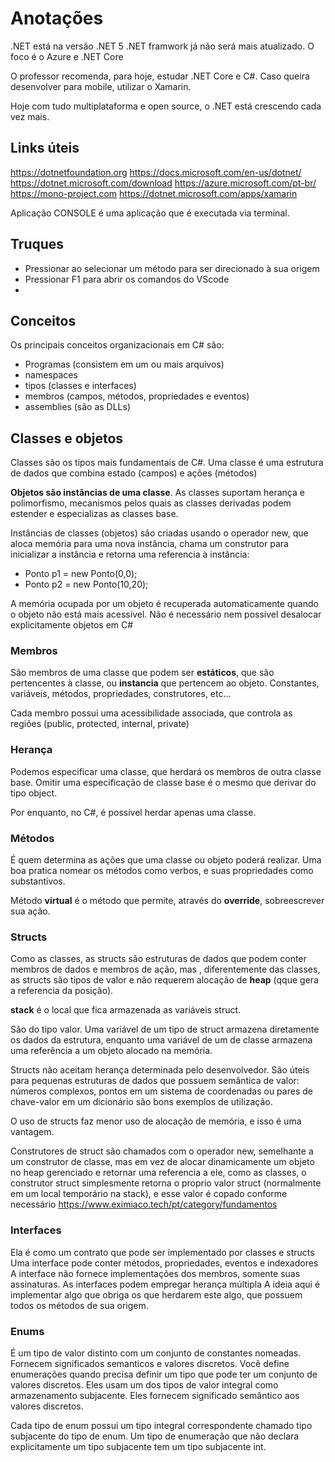 # Anotações

.NET está na versão .NET 5
.NET framwork já não será mais atualizado. O foco é o Azure e .NET Core

O professor recomenda, para hoje, estudar .NET Core e C#. Caso queira desenvolver para mobile, utilizar o Xamarin. 

Hoje com tudo multiplataforma e open source, o .NET está crescendo cada vez mais.

## Links úteis

https://dotnetfoundation.org
https://docs.microsoft.com/en-us/dotnet/
https://dotnet.microsoft.com/download
https://azure.microsoft.com/pt-br/
https://mono-project.com
https://dotnet.microsoft.com/apps/xamarin

Aplicação CONSOLE é uma aplicação que é executada via terminal.

## Truques

* Pressionar ao selecionar um método para ser direcionado à sua origem
* Pressionar F1 para abrir os comandos do VScode
*

## Conceitos

Os principais conceitos organizacionais em C# são:
- Programas (consistem em um ou mais arquivos)
- namespaces
- tipos (classes e interfaces)
- membros (campos, métodos, propriedades e eventos)
- assemblies (são as DLLs)

## Classes e objetos

Classes são os tipos mais fundamentais de C#. Uma classe é uma estrutura de dados que combina estado (campos) e ações (métodos)

**Objetos são instâncias de uma classe**. As classes suportam herança e polimorfismo, mecanismos pelos quais as classes derivadas podem estender e especializas as classes base.

Instâncias de classes (objetos) são criadas usando o operador new, que aloca memória para uma nova instância, chama um construtor para inicializar a instância e retorna uma referencia à instância:
* Ponto p1 = new Ponto(0,0);
* Ponto p2 = new Ponto(10,20);

A memória ocupada por um objeto é recuperada automaticamente quando o objeto não está mais acessível. Não é necessário nem possível desalocar explicitamente objetos em C#

### Membros

São membros de uma classe que podem ser **estáticos**, que são pertencentes à classe, ou **instancia** que pertencem ao objeto.
Constantes, variáveis, métodos, propriedades, construtores, etc...

Cada membro possui uma acessibilidade associada, que controla as regiões (public, protected, internal, private)

### Herança

Podemos especificar uma classe, que herdará os membros de outra classe base.
Omitir uma especificação de classe base é o mesmo que derivar do tipo object.

Por enquanto, no C#, é possível herdar apenas uma classe.

### Métodos

É quem determina as ações que uma classe ou objeto poderá realizar.
Uma boa pratica nomear os métodos como verbos, e suas propriedades como substantivos.

Método **virtual** é o método que permite, através do **override**, sobreescrever sua ação.

### Structs

Como as classes, as structs são estruturas de dados que podem conter membros de dados e membros de ação, mas , diferentemente das classes, as structs são tipos de valor e não requerem alocação de **heap** (qque gera a referencia da posição).

**stack** é o local que fica armazenada as variáveis struct.

São do tipo valor.
Uma variável de um tipo de struct armazena diretamente os dados da estrutura, enquanto uma variável de um de classe armazena uma referência a um objeto alocado na memória.

Structs não aceitam herança determinada pelo desenvolvedor.
São úteis para pequenas estruturas de dados que possuem semântica de valor: números complexos, pontos em um sistema de coordenadas ou pares de chave-valor em um dicionário são bons exemplos de utilização.

O uso de structs faz menor uso de alocação de memória, e isso é uma vantagem.

Construtores de struct são chamados com o operador new, semelhante a um construtor de classe, mas em vez de alocar dinamicamente um objeto no heap gerenciado e retornar uma referencia a ele, como as classes, o construtor struct simplesmente retorna o proprio valor struct (normalmente em um local temporário na stack), e esse valor é copado conforme necessário
https://www.eximiaco.tech/pt/category/fundamentos

### Interfaces

Ela é como um contrato que pode ser implementado por classes e structs
Uma interface pode conter métodos, propriedades, eventos e indexadores
A interface não fornece implementações dos membros, somente suas assinaturas. As interfaces podem empregar herança múltipla
A ideia aqui é implementar algo que obriga os que herdarem este algo, que possuem todos os métodos de sua origem.

### Enums

É um tipo de valor distinto com um conjunto de constantes nomeadas.
Fornecem significados semanticos e valores discretos.
Você define enumerações quando precisa definir um tipo que pode ter um conjunto de valores discretos. Eles usam um dos tipos de valor integral como armazenamento subjacente. Eles fornecem significado semântico aos valores discretos.

Cada tipo de enum possui um tipo integral correspondente chamado tipo subjacente do tipo de enum.
Um tipo de enumeração que não declara explicitamente um tipo subjacente tem um tipo subjacente int.